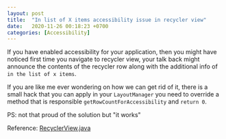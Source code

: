 ```yaml
---
layout: post
title:  "In list of X items accessibility issue in recycler view"
date:   2020-11-26 00:18:23 +0700
categories: [Accessibility]
---
```

 If you have enabled accessibility for your application, then you might have noticed first time
 you navigate to recycler view, your talk back might announce the contents of the recycler row along with the additional info of `in the list of x items`.

 If you are like me ever wondering on how we can get rid of it, there is a small hack that you can apply in your `LayoutManager` you need to override a method that is responsible `getRowCountForAccessibility` and `return 0`.

 PS: not that proud of the solution but "it works"

 Reference:
 [RecyclerView.java](https://cs.android.com/androidx/platform/frameworks/support/+/androidx-master-dev:recyclerview/recyclerview/src/main/java/androidx/recyclerview/widget/RecyclerView.java;drc=f3dbf318fc72bb539a863686c15991c9443732d9;l=10676)
